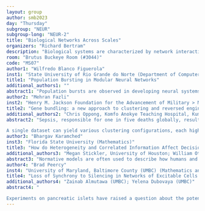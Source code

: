 ```yaml
---
layout: group
author: smb2023
day: "Thursday"
subgroup: "NEUR"
subgroup-long: "NEUR-2"
title: "Biological Networks Across Scales"
organizers: "Richard Bertram"
description: "Biological systems are characterized by network interactions among components. This is true with gene transcription, protein-protein interactions, cellular interactions, whole body interactions, and at the level of populations of individuals. This mini-symposium presentations research on biological networks that covers the whole range from genes to social networks. There will be discussion of a new approach to clustering of gene transcription data, discussions of network dynamics in electrically-active pancreatic beta-cells and neurons, and of collective behavior in decision making. The overall goal of the mini-symposium is to illustrate the use of network approaches to the study of biological networks."
room: "Brutus Buckeye Room (#3044)"
code: "MS07"
author1: "Wilfredo Blanco Figuerola"
inst1: "State University of Rio Grande do Norte (Department of Computer Science)"
title1: "Population Bursting in Modular Neural Networks"
additional_authors1: ""
abstract1: "Population bursts are observed in developing neural systems and in some fully developed neural systems. These can be achieved in networks in which synaptic connections are fully excitable, with no inhibitory connections. We have previously shown mechanisms and properties of such population bursts in purely excitatory neural systems, but only in unstructured networks, as would be expected in developing neural systems. In this presentation, we explore emergent dynamics in modular networks, focusing on how both intra- and inter-cluster connectivity impacts the behavior of the full population of cells."
author2: "Mehran Fazli"
inst2: "Henry M. Jackson Foundation for the Advancement of Military > Medicine, Inc., Bethesda, MD, USA (Austere Environments Consortium for Enhanced Sepsis Outcomes (ACESO))"
title2: "Gene bundling: a new approach to clustering and reversed engineering of gene expression network"
additional_authors2: "Chris Oppong, Komfo Anokye Teaching Hospital, Kumasi, Ghana;Tin Som, Takeo Provincial Referral Hospital, Takeo, Cambodia;Emily R. Ko, Hospital Medicine, Division of General Internal Medicine, Duke University School of Medicine, Durham, NC, USA;Ephraim L. Tsalik, Duke University Division of Infectious Diseases, Duke University School of Medicine, Durham, NC, USA;Josh Chenoweth, ACESO, Henry M. Jackson Foundation for the Advancement of Military Medicine, Inc., Bethesda, MD, USA;Joost Brandsma, ACESO, Henry M. Jackson Foundation for the Advancement of Military Medicine, Inc., Bethesda, MD, USA;Chris Woods, Duke University Division of Infectious Diseases, Duke University School of Medicine, Durham, NC, USA;Andrew Letizia, Naval Medical Research Center Unit 2, Singapore;Anne Fox, Naval Medical Research Unit-3 Ghana Detachment, Accra, Ghana, 9Naval Health Research Center- San Diego;Dennis Faix, Naval Health Research Center- San Diego;Te Vantha, Takeo Provincial Referral Hospital, Takeo, Cambodia;George Oduro, Komfo Anokye Teaching Hospital, Kumasi, Ghana;Kevin L. Schully, ACESO, Biological Defense Research Directorate, Naval Medical Research Center-Frederick, Ft. Detrick, MD, USA;Richard Bertram, Department of Mathematics, Florida State University, Tallahassee, FL, USA;Danielle V. Clark, ACESO, Henry M. Jackson Foundation for the Advancement of Military Medicine, Inc., Bethesda, MD, USA;Deborah A. Striegel, ACESO, Henry M. Jackson Foundation for the Advancement of Military Medicine, Inc., Bethesda, MD, USA"
abstract2: "Sepsis, responsible for one in five deaths globally, results from the body's response to inflammation caused by infection and can lead to life-threatening tissue damage. Detecting gene expression patterns that signify infection severity or type may improve patient diagnosis and care. The Austere environments Consortium for Enhanced Sepsis Outcomes (ACESO) conducts an international observational study to boost sepsis patient survival rates. In this research, we develop a new parameter-free algorithm for gene correlation-based clustering, founded on graph-theoretic concepts and spectral clustering. Blood samples collected upon hospital admission from 505 participants at ACESO sites in the United States, Ghana, and Cambodia are used for this algorithm. The subsequent transcriptomic data is employed to create and evaluate this innovative clustering approach.

A single dataset can yield various clustering configurations, each highlighting distinct aspects of the data. Our primary aim is to build the necessary mechanisms to capture these aspects and achieve optimal gene clusters composed of genes that co-cluster in the most prevalent clustering schemes using spectral theory. This method, referred to as gene bundling, is both straightforward and versatile, permitting the analysis of diverse clustering scales to determine the optimal gene clustering. Using our sepsis dataset, we found that gene bundles have a strong connection to known biological pathways. Furthermore, by utilizing 28-day mortality data and a scoring system, we identified gene bundles that distinguish survivors and non-survivors within the entire population. Employing a multi-layered bundling scheme allows us to reverse-engineer the bundle-bundle interaction network. This algorithm holds promise for deepening our understanding of biological pathway interaction networks in sepsis patients, ultimately contributing to progress in sepsis diagnosis, prognosis, and therapy."
author3: "Bhargav Karamched"
inst3: "Florida State University (Mathematics)"
title3: "How do Heterogeneity and Correlated Information Affect Decision-Making in Social Networks?"
additional_authors3: "Megan Stickler, University of Houston; William Ott, University of Houston; Benjamin Lindner, Humboldt University Berlin; Zachary P. Kilpatrick, University of Colorado Boulder; Krešimir Josić, University of Houston"
abstract3: "Normative models are often used to describe how humans and animals make decisions. These models treat deliberation as the accumulation of uncertain evidence that terminates with a commitment to a choice. Such models exhibit two major limitations: (1) they model decision-making by individuals in isolation; (2) they assume observations are conditionally independent. Humans and animals often make decisions based on their own observations in conjunction with information provided by their peers. How should classical drift-diffusion models of decision-making be generalized to situations where decisions are made by networks of individuals? How does heterogeneity in network makeup affect collective decisions? We find that heterogeneous networks collectively make faster and more accurate decisions than homogeneous networks of identical observers. Moreover, individuals rarely observe independent data in making a decision. How does correlated information affect decision-making in networks? Surprisingly, we find that early decisions are less accurate than later decisions even in networks of identical agents who have the same criteria to make a decision! Our models are for idealized situations but can provide insight into strategies for optimizing individual and collective decision-making."
author4: "Brad Peercy"
inst4: "University of Maryland, Baltimore County (UMBC) (Mathematics and Statistics)"
title4: "Loss of Synchrony to Silencing in Networks of Excitable Cells: Impact of Cell and Coupling Heterogeneity in Small Network Examples"
additional_authors4: "Zainab Almutawa (UMBC); Yelena Dubovaya (UMBC)"
abstract4: "

Experiments on pancreatic islets have raised a question about the potential unitary impact of certain cells in islet synchrony. Previous modeling to corroborate these findings under the suggested conditions proved unfruitful, but wide parameter searches did identify cases where silencing or ablating individual beta cells could completely or nearly completely silence islet behavior. We term such islets as 'switch' islets and such critical cells as 'switch' cells. We describe our efforts to create minimal examples representative of 'switch' behavior. This includes three cell beta cell networks and a small 2D grid network of simpler two-variable excitable cells. We find examples of 'switch' behavior in each case."
---
```

